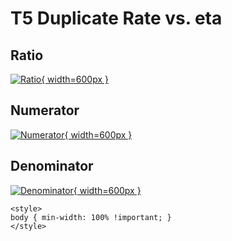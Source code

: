 # T5 Duplicate Rate vs. eta

## Ratio

[![Ratio](../mtv/var/T5_duplrate_eta.png){ width=600px }](../mtv/var/T5_duplrate_eta.pdf)

## Numerator

[![Numerator](../mtv/num/T5_duplrate_eta_num.png){ width=600px }](../mtv/num/T5_duplrate_eta_num.pdf)

## Denominator

[![Denominator](../mtv/den/T5_duplrate_eta_den.png){ width=600px }](../mtv/den/T5_duplrate_eta_den.pdf)


``` {=html}
<style>
body { min-width: 100% !important; }
</style>
```

